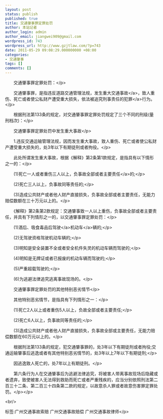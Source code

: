 ```yaml
---
layout: post
status: publish
published: true
title: 交通肇事罪定罪处罚
author: 本站记者
author_login: admin
author_email: jiangwei909@gmail.com
wordpress_id: 743
wordpress_url: http://www.gzjtlaw.com/?p=743
date: 2011-05-29 09:08:29.000000000 +08:00
categories:
- 交通肇事
tags: []
comments: []
---
```

<p><p>　　交通肇事罪定罪处罚：<&#47;p><p>　　交通肇事罪，是指违反道路交通管理法规，发生重大<a>交通事故<&#47;a>，致人重伤、死亡或者使公私财产遭受重大损失，依法被追究刑事责任的<a>犯罪<&#47;a>行为。<&#47;p><p>　　根据刑法第133条的规定，对交通肇事罪定罪处罚规定了三个不同的刑级(量刑档次)：<&#47;p><p>　　交通肇事罪定罪处罚中发生重大事故<&#47;p><p>　　1.违反交通运输管理法规，因而发生重大事故，致人重伤、死亡或者使公私财产遭受重大损失的，处3年以下有期徒刑或者拘役。<&#47;p><p>　　此处所谓发生重大事故，根据《解释》第2条第1款规定，是指具有以下情形之一的：<&#47;p><p>　　(1)死亡一人或者重伤三人以上，负事故全部或者<a>主要责任<&#47;a>的;<&#47;p><p>　　(2)死亡三人以上，负事故同等责任的;<&#47;p><p>　　(3)造成公共财产或者他人财产直接损失，负事故全部或者主要责任，无能力赔偿数额在三十万元以上的。<&#47;p><p>　　《解释》第2条第2款规定：交通肇事致一人以上重伤，负事故全部或者主要责任，并具有下列情形之一的，以交通肇事罪定罪处罚：<&#47;p><p>　　(1)酒后、吸食毒品后<a>驾驶<&#47;a><a>机动车<&#47;a>辆的;<&#47;p><p>　　(2)无驾驶资格驾驶机动车辆的;<&#47;p><p>　　(3)明知是安全装置不全或者安全机件失灵的机动车辆而驾驶的;<&#47;p><p>　　(4)明知是无牌证或者已报废的机动车辆而驾驶的;<&#47;p><p>　　(5)严重超载驾驶的;<&#47;p><p>　　(6)为逃避法律追究逃离事故现场的。<&#47;p><p>　　交通肇事罪定罪处罚的其他特别恶劣情节<&#47;p><p>　　其他特别恶劣情节，是指具有下列情形之一：<&#47;p><p>　　(1)死亡2人以上或者重伤5人以上，负故全部或者主要责任;<&#47;p><p>　　(2)死亡6人以上，负事故同等责任的;<&#47;p><p>　　(3)造成公共财产或者他人财产直接损失，负事故全部或主要责任，无能力赔偿数额在60万元以上的。<&#47;p><p>　　根据刑法第133条的规定，犯交通肇事罪的，处3年以下有期徒刑或者拘役;交通运输肇事后逃逸或者有其他特别恶劣情节的，处3年以上7年以下有期徒刑;<&#47;p><p>　　因逃逸致人死亡的，处7年以上有期徒刑。<&#47;p><p>　　第六条行为人在交通肇事后为逃避法律追究，将被害人带离事故现场后隐藏或者遗弃，致使被害人无法得到救助而死亡或者严重残疾的，应当分别依照刑法第二百三十二条、第二百三十四条第二款的规定，以故意杀人罪或者故意伤害罪定罪处罚。<&#47;p><&#47;p><br&#47;><p>标签:广州交通事故索赔 广州交通事故赔偿 广州交通事故律师<&#47;p>
